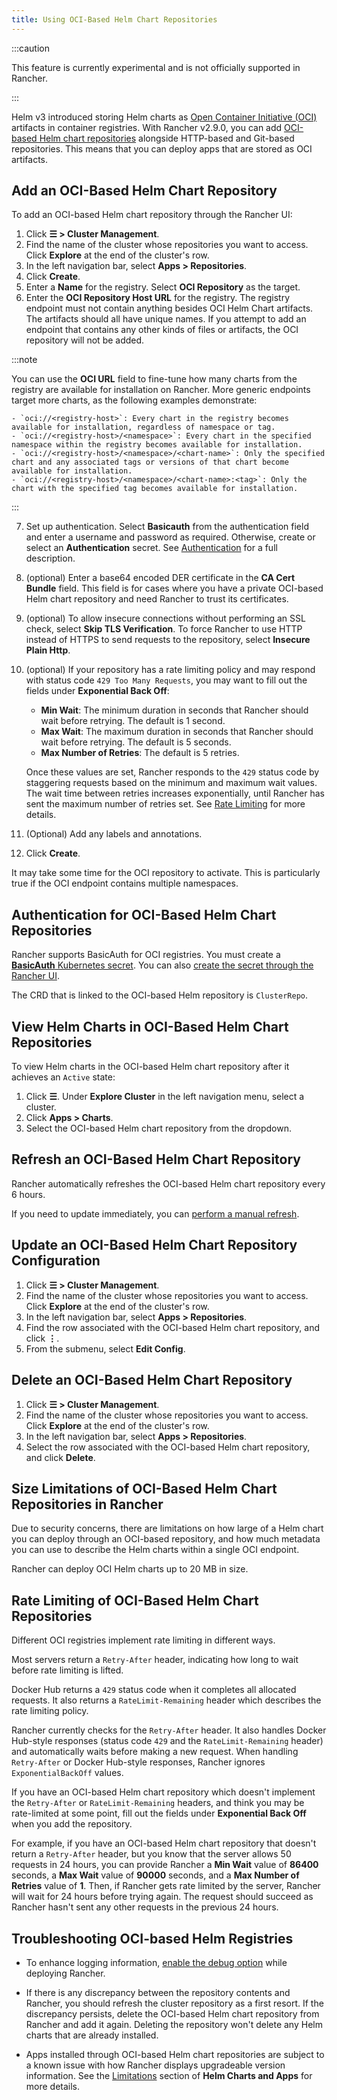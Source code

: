 ```yaml
---
title: Using OCI-Based Helm Chart Repositories
---
```


<head>
  <link rel="canonical" href="https://ranchermanager.docs.rancher.com/how-to-guides/new-user-guides/helm-charts-in-rancher/oci-registries"/>
</head>

:::caution

This feature is currently experimental and is not officially supported in Rancher.

:::

Helm v3 introduced storing Helm charts as [Open Container Initiative (OCI)](https://opencontainers.org/about/overview/) artifacts in container registries. With Rancher v2.9.0, you can add [OCI-based Helm chart repositories](https://helm.sh/docs/topics/registries/) alongside HTTP-based and Git-based repositories. This means that you can deploy apps that are stored as OCI artifacts.

## Add an OCI-Based Helm Chart Repository

To add an OCI-based Helm chart repository through the Rancher UI:

1. Click **☰ > Cluster Management**.
2. Find the name of the cluster whose repositories you want to access. Click **Explore** at the end of the cluster's row.
3. In the left navigation bar, select **Apps > Repositories**.
4. Click **Create**.
5. Enter a **Name** for the registry. Select **OCI Repository** as the target.
6. Enter the **OCI Repository Host URL** for the registry. The registry endpoint must not contain anything besides OCI Helm Chart artifacts. The artifacts should all have unique names. If you attempt to add an endpoint that contains any other kinds of files or artifacts, the OCI repository will not be added. 
  
  :::note
  
  You can use the **OCI URL** field to fine-tune how many charts from the registry are available for installation on Rancher. More generic endpoints target more charts, as the following examples demonstrate:

    - `oci://<registry-host>`: Every chart in the registry becomes available for installation, regardless of namespace or tag.
    - `oci://<registry-host>/<namespace>`: Every chart in the specified namespace within the registry becomes available for installation.
    - `oci://<registry-host>/<namespace>/<chart-name>`: Only the specified chart and any associated tags or versions of that chart become available for installation.
    - `oci://<registry-host>/<namespace>/<chart-name>:<tag>`: Only the chart with the specified tag becomes available for installation.
  
  :::

7. Set up authentication. Select **Basicauth** from the authentication field and enter a username and password as required. Otherwise, create or select an **Authentication** secret. See [Authentication](#authentication-for-oci-based-helm-chart-repositories) for a full description.
8. (optional) Enter a base64 encoded DER certificate in the **CA Cert Bundle** field. This field is for cases where you have a private OCI-based Helm chart repository and need Rancher to trust its certificates.   
9. (optional) To allow insecure connections without performing an SSL check, select **Skip TLS Verification**. To force Rancher to use HTTP instead of HTTPS to send requests to the repository, select **Insecure Plain Http**.
10. (optional) If your repository has a rate limiting policy and may respond with status code `429 Too Many Requests`, you may want to fill out the fields under **Exponential Back Off**:
    - **Min Wait**: The minimum duration in seconds that Rancher should wait before retrying. The default is 1 second.
    - **Max Wait**: The maximum duration in seconds that Rancher should wait before retrying. The default is 5 seconds.
    - **Max Number of Retries**: The default is 5 retries.

    Once these values are set, Rancher responds to the `429` status code by staggering requests based on the minimum and maximum wait values. The wait time between retries increases exponentially, until Rancher has sent the maximum number of retries set. See [Rate Limiting](#rate-limiting-of-oci-based-helm-chart-repositories) for more details.
11. (Optional) Add any labels and annotations.
12. Click **Create**.

It may take some time for the OCI repository to activate. This is particularly true if the OCI endpoint contains multiple namespaces. 

## Authentication for OCI-Based Helm Chart Repositories

Rancher supports BasicAuth for OCI registries. You must create a [**BasicAuth** Kubernetes secret](https://kubernetes.io/docs/concepts/configuration/secret/#basic-authentication-secret). You can also [create the secret through the Rancher UI](../kubernetes-resources-setup/secrets.md). 

The CRD that is linked to the OCI-based Helm repository is `ClusterRepo`.

## View Helm Charts in OCI-Based Helm Chart Repositories

To view Helm charts in the OCI-based Helm chart repository after it achieves an `Active` state:

1. Click **☰**. Under **Explore Cluster** in the left navigation menu, select a cluster.
1. Click **Apps > Charts**.
1. Select the OCI-based Helm chart repository from the dropdown.

## Refresh an OCI-Based Helm Chart Repository

Rancher automatically refreshes the OCI-based Helm chart repository every 6 hours. 

If you need to update immediately, you can [perform a manual refresh](../helm-charts-in-rancher/helm-charts-in-rancher.md#refresh-chart-repositories).

## Update an OCI-Based Helm Chart Repository Configuration

1. Click **☰ > Cluster Management**.
1. Find the name of the cluster whose repositories you want to access. Click **Explore** at the end of the cluster's row.
1. In the left navigation bar, select **Apps > Repositories**.
1. Find the row associated with the OCI-based Helm chart repository, and click **⋮**.
1. From the submenu, select **Edit Config**.

## Delete an OCI-Based Helm Chart Repository

1. Click **☰ > Cluster Management**.
1. Find the name of the cluster whose repositories you want to access. Click **Explore** at the end of the cluster's row.
1. In the left navigation bar, select **Apps > Repositories**.
1. Select the row associated with the OCI-based Helm chart repository, and click **Delete**.

## Size Limitations of OCI-Based Helm Chart Repositories in Rancher

Due to security concerns, there are limitations on how large of a Helm chart you can deploy through an OCI-based repository, and how much metadata you can use to describe the Helm charts within a single OCI endpoint.

Rancher can deploy OCI Helm charts up to 20 MB in size.

## Rate Limiting of OCI-Based Helm Chart Repositories

Different OCI registries implement rate limiting in different ways. 

Most servers return a `Retry-After` header, indicating how long to wait before rate limiting is lifted. 

Docker Hub returns a `429` status code when it completes all allocated requests. It also returns a `RateLimit-Remaining` header which describes the rate limiting policy. 

Rancher currently checks for the `Retry-After` header. It also handles Docker Hub-style responses (status code `429` and the `RateLimit-Remaining` header) and automatically waits before making a new request. When handling `Retry-After` or Docker Hub-style responses, Rancher ignores `ExponentialBackOff` values. 

If you have an OCI-based Helm chart repository which doesn't implement the `Retry-After` or `RateLimit-Remaining` headers, and think you may be rate-limited at some point, fill out the fields under **Exponential Back Off** when you add the repository. 

For example, if you have an OCI-based Helm chart repository that doesn't return a `Retry-After` header, but you know that the server allows 50 requests in 24 hours, you can provide Rancher a **Min Wait** value of **86400** seconds, a **Max Wait** value of **90000** seconds, and a **Max Number of Retries** value of **1**. Then, if Rancher gets rate limited by the server, Rancher will wait for 24 hours before trying again. The request should succeed as Rancher hasn't sent any other requests in the previous 24 hours.

## Troubleshooting OCI-based Helm Registries

- To enhance logging information, [enable the debug option](../../../troubleshooting/other-troubleshooting-tips/logging.md#kubernetes-install) while deploying Rancher.

- If there is any discrepancy between the repository contents and Rancher, you should refresh the cluster repository as a first resort. If the discrepancy persists, delete the OCI-based Helm chart repository from Rancher and add it again. Deleting the repository won't delete any Helm charts that are already installed.

- Apps installed through OCI-based Helm chart repositories are subject to a known issue with how Rancher displays upgradeable version information. See the [Limitations](./helm-charts-in-rancher.md#limitations) section of **Helm Charts and Apps** for more details.  
